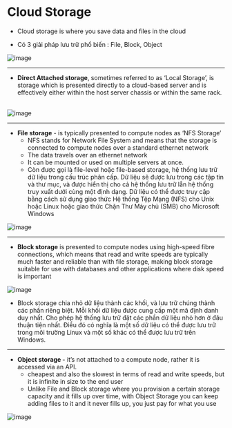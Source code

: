 # **Cloud Storage**

- Cloud storage is where you save data and files in the cloud



- Có 3 giải pháp lưu trữ phổ biến : File, Block, Object

![image](https://user-images.githubusercontent.com/43572616/180044445-5b18043e-1d0b-4652-af4a-4d8de8bfc480.png)

***

- **Direct Attached storage**, sometimes referred to as ‘Local Storage’, is storage which is presented directly to a cloud-based server and is effectively either within the host server chassis or within the same rack. 
 

![image](https://user-images.githubusercontent.com/43572616/180044462-4872608b-226e-43e4-b20d-7bf315179a93.png)

***

- **File storage** - is typically presented to compute nodes as ‘NFS Storage’
  - NFS stands for Network File System and means that the storage is connected to compute nodes over a standard ethernet network
 
  - The data travels over an ethernet network
 
  - It can be mounted or used on multiple servers at once.
 
  - Còn được gọi là file-level hoặc file-based storage, hệ thống lưu trữ dữ liệu trong cấu trúc phân cấp. Dữ liệu sẽ được lưu trong các tập tin và thư mục, và được hiển thị cho cả hệ thống lưu trữ lẫn hệ thống truy xuất dưới cùng một định dạng. Dữ liệu có thể được truy cập bằng cách sử dụng giao thức Hệ thống Tệp Mạng (NFS) cho Unix hoặc Linux hoặc giao thức Chặn Thư Máy chủ (SMB) cho Microsoft Windows



![image](https://user-images.githubusercontent.com/43572616/180044477-9d928b92-84ed-4629-bd9d-a8408804afa1.png)

***

- **Block storage** is presented to compute nodes using high-speed fibre connections, which means that read and write speeds are typically much faster and reliable than with file storage, making block storage suitable for use with databases and other applications where disk speed is important



![image](https://user-images.githubusercontent.com/43572616/180044519-1f5422a9-d561-4e55-a579-6f0c40cff390.png)



- Block storage chia nhỏ dữ liệu thành các khối, và lưu trữ chúng thành các phần riêng biệt. Mỗi khối dữ liệu được cung cấp một mã định danh duy nhất. Cho phép hệ thống lưu trữ đặt các phần dữ liệu nhỏ hơn ở đâu thuận tiện nhất. Điều đó có nghĩa là một số dữ liệu có thể được lưu trữ trong môi trường Linux và một số khác có thể được lưu trữ trên Windows.

***

- **Object storage -**  it’s not attached to a compute node, rather it is accessed via an API.
  - cheapest and also the slowest in terms of read and write speeds, but it is infinite in size to the end user
  - Unlike File and Block storage where you provision a certain storage capacity and it fills up over time, with Object Storage you can keep adding files to it and it never fills up, you just pay for what you use



![image](https://user-images.githubusercontent.com/43572616/180044548-3f891c39-fe97-47dc-a878-823be8fcc433.png)
